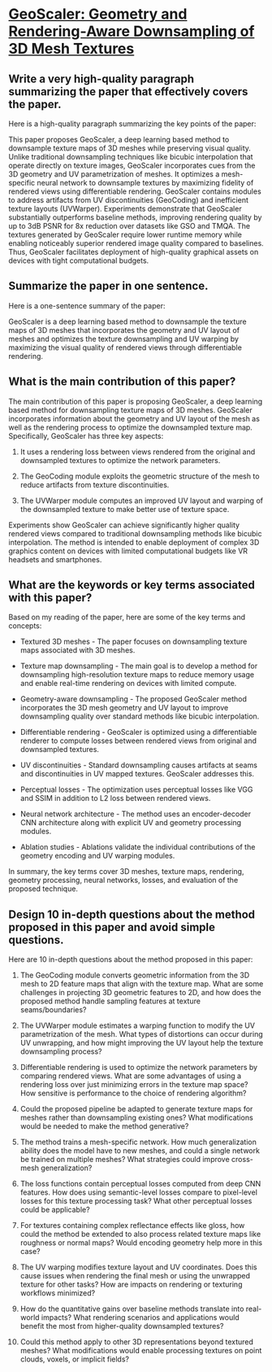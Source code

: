 # [GeoScaler: Geometry and Rendering-Aware Downsampling of 3D Mesh Textures](https://arxiv.org/abs/2311.16581)

## Write a very high-quality paragraph summarizing the paper that effectively covers the paper.

 Here is a high-quality paragraph summarizing the key points of the paper:

This paper proposes GeoScaler, a deep learning based method to downsample texture maps of 3D meshes while preserving visual quality. Unlike traditional downsampling techniques like bicubic interpolation that operate directly on texture images, GeoScaler incorporates cues from the 3D geometry and UV parametrization of meshes. It optimizes a mesh-specific neural network to downsample textures by maximizing fidelity of rendered views using differentiable rendering. GeoScaler contains modules to address artifacts from UV discontinuities (GeoCoding) and inefficient texture layouts (UVWarper). Experiments demonstrate that GeoScaler substantially outperforms baseline methods, improving rendering quality by up to 3dB PSNR for 8x reduction over datasets like GSO and TMQA. The textures generated by GeoScaler require lower runtime memory while enabling noticeably superior rendered image quality compared to baselines. Thus, GeoScaler facilitates deployment of high-quality graphical assets on devices with tight computational budgets.


## Summarize the paper in one sentence.

 Here is a one-sentence summary of the paper:

GeoScaler is a deep learning based method to downsample the texture maps of 3D meshes that incorporates the geometry and UV layout of meshes and optimizes the texture downsampling and UV warping by maximizing the visual quality of rendered views through differentiable rendering.


## What is the main contribution of this paper?

 The main contribution of this paper is proposing GeoScaler, a deep learning based method for downsampling texture maps of 3D meshes. GeoScaler incorporates information about the geometry and UV layout of the mesh as well as the rendering process to optimize the downsampled texture map. Specifically, GeoScaler has three key aspects:

1) It uses a rendering loss between views rendered from the original and downsampled textures to optimize the network parameters. 

2) The GeoCoding module exploits the geometric structure of the mesh to reduce artifacts from texture discontinuities. 

3) The UVWarper module computes an improved UV layout and warping of the downsampled texture to make better use of texture space.

Experiments show GeoScaler can achieve significantly higher quality rendered views compared to traditional downsampling methods like bicubic interpolation. The method is intended to enable deployment of complex 3D graphics content on devices with limited computational budgets like VR headsets and smartphones.


## What are the keywords or key terms associated with this paper?

 Based on my reading of the paper, here are some of the key terms and concepts:

- Textured 3D meshes - The paper focuses on downsampling texture maps associated with 3D meshes.

- Texture map downsampling - The main goal is to develop a method for downsampling high-resolution texture maps to reduce memory usage and enable real-time rendering on devices with limited compute.

- Geometry-aware downsampling - The proposed GeoScaler method incorporates the 3D mesh geometry and UV layout to improve downsampling quality over standard methods like bicubic interpolation.

- Differentiable rendering - GeoScaler is optimized using a differentiable renderer to compute losses between rendered views from original and downsampled textures.

- UV discontinuities - Standard downsampling causes artifacts at seams and discontinuities in UV mapped textures. GeoScaler addresses this. 

- Perceptual losses - The optimization uses perceptual losses like VGG and SSIM in addition to L2 loss between rendered views.

- Neural network architecture - The method uses an encoder-decoder CNN architecture along with explicit UV and geometry processing modules.

- Ablation studies - Ablations validate the individual contributions of the geometry encoding and UV warping modules.

In summary, the key terms cover 3D meshes, texture maps, rendering, geometry processing, neural networks, losses, and evaluation of the proposed technique.


## Design 10 in-depth questions about the method proposed in this paper and avoid simple questions.

 Here are 10 in-depth questions about the method proposed in this paper:

1) The GeoCoding module converts geometric information from the 3D mesh to 2D feature maps that align with the texture map. What are some challenges in projecting 3D geometric features to 2D, and how does the proposed method handle sampling features at texture seams/boundaries? 

2) The UVWarper module estimates a warping function to modify the UV parametrization of the mesh. What types of distortions can occur during UV unwrapping, and how might improving the UV layout help the texture downsampling process?

3) Differentiable rendering is used to optimize the network parameters by comparing rendered views. What are some advantages of using a rendering loss over just minimizing errors in the texture map space? How sensitive is performance to the choice of rendering algorithm?

4) Could the proposed pipeline be adapted to generate texture maps for meshes rather than downsampling existing ones? What modifications would be needed to make the method generative?

5) The method trains a mesh-specific network. How much generalization ability does the model have to new meshes, and could a single network be trained on multiple meshes? What strategies could improve cross-mesh generalization?  

6) The loss functions contain perceptual losses computed from deep CNN features. How does using semantic-level losses compare to pixel-level losses for this texture processing task? What other perceptual losses could be applicable?

7) For textures containing complex reflectance effects like gloss, how could the method be extended to also process related texture maps like roughness or normal maps? Would encoding geometry help more in this case?

8) The UV warping modifies texture layout and UV coordinates. Does this cause issues when rendering the final mesh or using the unwrapped texture for other tasks? How are impacts on rendering or texturing workflows minimized?

9) How do the quantitative gains over baseline methods translate into real-world impacts? What rendering scenarios and applications would benefit the most from higher-quality downsampled textures?

10) Could this method apply to other 3D representations beyond textured meshes? What modifications would enable processing textures on point clouds, voxels, or implicit fields?

